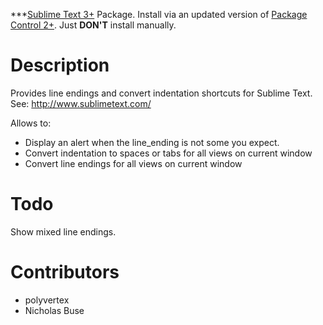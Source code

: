 ***[Sublime Text 3+](http://www.sublimetext.com/) Package. Install via an updated version of  [Package Control 2+](https://sublime.wbond.net/installation). Just **DON'T** install manually.

# Description

Provides line endings and convert indentation shortcuts for Sublime Text. See: http://www.sublimetext.com/

Allows to:

* Display an alert when the line_ending is not some you expect.
* Convert indentation to spaces or tabs for all views on current window
* Convert line endings for all views on current window

# Todo

Show mixed line endings.

# Contributors

 * polyvertex
 * Nicholas Buse